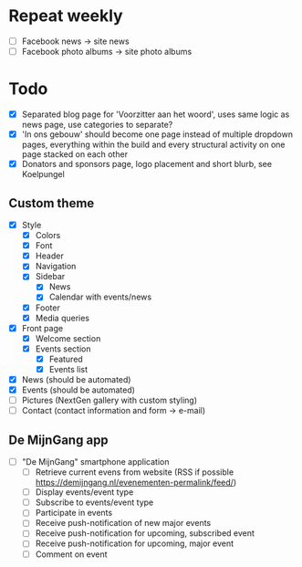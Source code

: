 # Repeat weekly
- [ ] Facebook news -> site news
- [ ] Facebook photo albums -> site photo albums
# Todo
- [x] Separated blog page for 'Voorzitter aan het woord', uses same logic as news page, use categories to separate?
- [x] 'In ons gebouw' should become one page instead of multiple dropdown pages, everything within the build and every structural activity on one page stacked on each other
- [x] Donators and sponsors page, logo placement and short blurb, see Koelpungel
## Custom theme
- [x] Style
	- [x] Colors
	- [x] Font
	- [x] Header
	- [x] Navigation
	- [x] Sidebar
		- [x] News
		- [x] Calendar with events/news
	- [x] Footer
	- [x] Media queries
- [x] Front page
	- [x] Welcome section
	- [x] Events section
		- [x] Featured
		- [x] Events list
- [x] News (should be automated)
- [x] Events (should be automated)
- [ ] Pictures (NextGen gallery with custom styling)
- [ ] Contact (contact information and form -> e-mail)
## De MijnGang app
- [ ] "De MijnGang" smartphone application
	- [ ] Retrieve current evens from website (RSS if possible https://demijngang.nl/evenementen-permalink/feed/)
	- [ ] Display events/event type
	- [ ] Subscribe to events/event type
	- [ ] Participate in events
	- [ ] Receive push-notification of new major events
	- [ ] Receive push-notification for upcoming, subscribed event
	- [ ] Receive push-notification for upcoming, major event
	- [ ] Comment on event